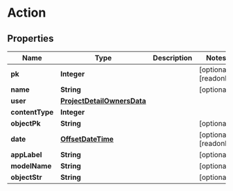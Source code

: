 

# Action

## Properties

Name | Type | Description | Notes
------------ | ------------- | ------------- | -------------
**pk** | **Integer** |  |  [optional] [readonly]
**name** | **String** |  |  [optional]
**user** | [**ProjectDetailOwnersData**](ProjectDetailOwnersData.md) |  | 
**contentType** | **Integer** |  | 
**objectPk** | **String** |  |  [optional]
**date** | [**OffsetDateTime**](OffsetDateTime.md) |  |  [optional] [readonly]
**appLabel** | **String** |  |  [optional]
**modelName** | **String** |  |  [optional]
**objectStr** | **String** |  |  [optional]



